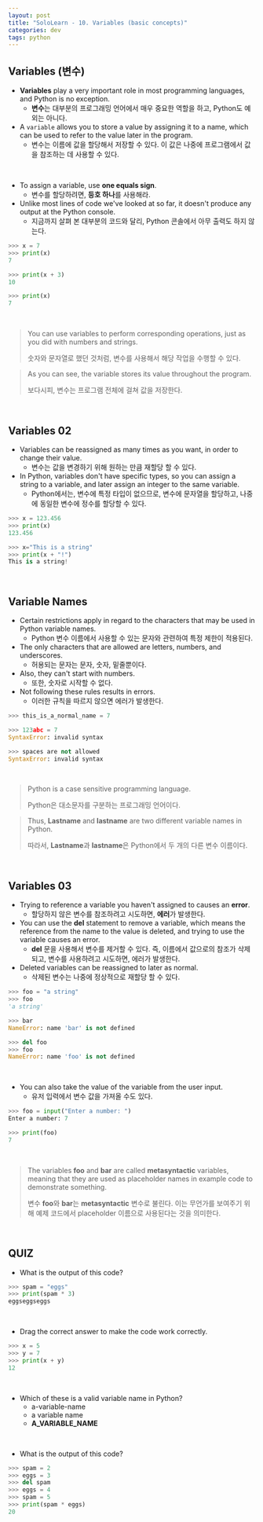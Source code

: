 ```yaml
---
layout: post
title: "SoloLearn - 10. Variables (basic concepts)"
categories: dev
tags: python
---
```


## Variables (변수)

- **Variables** play a very important role in most programming languages, and Python is no exception.
  - **변수**는 대부분의 프로그래밍 언어에서 매우 중요한 역할을 하고, Python도 예외는 아니다.
- A `variable` allows you to store a value by assigning it to a name, which can be used to refer to the value later in the program.
  - 변수는 이름에 값을 할당해서 저장할 수 있다. 이 값은 나중에 프로그램에서 값을 참조하는 데 사용할 수 있다.

<br>

- To assign a variable, use **one equals sign**.
  - 변수를 할당하려면, **등호 하나**를 사용해라.
- Unlike most lines of code we've looked at so far, it doesn't produce any output at the Python console.
  - 지금까지 살펴 본 대부분의 코드와 달리, Python 콘솔에서 아무 출력도 하지 않는다.

```python
>>> x = 7
>>> print(x)
7

>>> print(x + 3)
10

>>> print(x)
7
```

<br>

> You can use variables to perform corresponding operations, just as you did with numbers and strings.
>
> 숫자와 문자열로 했던 것처럼, 변수를 사용해서 해당 작업을 수행할 수 있다.

> As you can see, the variable stores its value throughout the program.
>
> 보다시피, 변수는 프로그램 전체에 걸쳐 값을 저장한다.

<br>

## Variables 02

- Variables can be reassigned as many times as you want, in order to change their value.
  - 변수는 값을 변경하기 위해 원하는 만큼 재할당 할 수 있다.
- In Python, variables don't have specific types, so you can assign a string to a variable, and later assign an integer to the same variable.
  - Python에서는, 변수에 특정 타입이 없으므로, 변수에 문자열을 할당하고, 나중에 동일한 변수에 정수를 할당할 수 있다.

```python
>>> x = 123.456
>>> print(x)
123.456

>>> x="This is a string"
>>> print(x + "!")
This is a string!
```

<br>

## Variable Names

- Certain restrictions apply in regard to the characters that may be used in Python variable names.
  - Python 변수 이름에서 사용할 수 있는 문자와 관련하여 특정 제한이 적용된다.
- The only characters that are allowed are letters, numbers, and underscores.
  - 허용되는 문자는 문자, 숫자, 밑줄뿐이다.
- Also, they can't start with numbers.
  - 또한, 숫자로 시작할 수 없다.
- Not following these rules results in errors.
  - 이러한 규칙을 따르지 않으면 에러가 발생한다.

```python
>>> this_is_a_normal_name = 7

>>> 123abc = 7
SyntaxError: invalid syntax

>>> spaces are not allowed
SyntaxError: invalid syntax
```

<br>

> Python is a case sensitive programming language.
>
> Python은 대소문자를 구분하는 프로그래밍 언어이다.

> Thus, **Lastname** and **lastname** are two different variable names in Python.
>
> 따라서, **Lastname**과 **lastname**은 Python에서 두 개의 다른 변수 이름이다.

<br>

## Variables 03

- Trying to reference a variable you haven't assigned to causes an **error**.
  - 할당하지 않은 변수를 참조하려고 시도하면, **에러**가 발생한다.
- You can use the **del** statement to remove a variable, which means the reference from the name to the value is deleted, and trying to use the variable causes an error.
  - **del** 문을 사용해서 변수를 제거할 수 있다. 즉, 이름에서 값으로의 참조가 삭제되고, 변수를 사용하려고 시도하면, 에러가 발생한다.
- Deleted variables can be reassigned to later as normal.
  - 삭제된 변수는 나중에 정상적으로 재할당 할 수 있다.

```python
>>> foo = "a string"
>>> foo
'a string'

>>> bar
NameError: name 'bar' is not defined

>>> del foo
>>> foo
NameError: name 'foo' is not defined
```

<br>

- You can also take the value of the variable from the user input.
  - 유저 입력에서 변수 값을 가져올 수도 있다.

```python
>>> foo = input("Enter a number: ")
Enter a number: 7

>>> print(foo)
7
```

<br>

> The variables **foo** and **bar** are called **metasyntactic** variables, meaning that they are used as placeholder names in example code to demonstrate something.
>
> 변수 **foo**와 **bar**는 **metasyntactic** 변수로 불린다. 이는 무언가를 보여주기 위해 예제 코드에서 placeholder 이름으로 사용된다는 것을 의미한다.

<br>

## QUIZ

- What is the output of this code?

```python
>>> spam = "eggs"
>>> print(spam * 3)
eggseggseggs
```

<br>

- Drag the correct answer to make the code work correctly.

```python
>>> x = 5
>>> y = 7
>>> print(x + y)
12
```

<br>

- Which of these is a valid variable name in Python?
  - a-variable-name
  - a variable name
  - **A_VARIABLE_NAME**

<br>

- What is the output of this code?

```python
>>> spam = 2
>>> eggs = 3
>>> del spam
>>> eggs = 4
>>> spam = 5
>>> print(spam * eggs)
20
```

<br>
